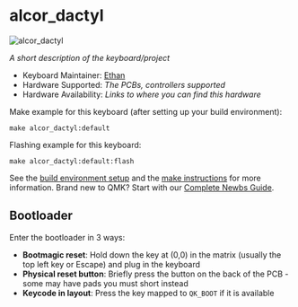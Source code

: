 # alcor_dactyl

![alcor_dactyl](https://i.imgur.com/F0E1JCQ.jpg)

*A short description of the keyboard/project*

* Keyboard Maintainer: [Ethan](https://github.com/rocketstrong)
* Hardware Supported: *The PCBs, controllers supported*
* Hardware Availability: *Links to where you can find this hardware*

Make example for this keyboard (after setting up your build environment):

    make alcor_dactyl:default

Flashing example for this keyboard:

    make alcor_dactyl:default:flash

See the [build environment setup](https://docs.qmk.fm/#/getting_started_build_tools) and the [make instructions](https://docs.qmk.fm/#/getting_started_make_guide) for more information. Brand new to QMK? Start with our [Complete Newbs Guide](https://docs.qmk.fm/#/newbs).

## Bootloader

Enter the bootloader in 3 ways:

* **Bootmagic reset**: Hold down the key at (0,0) in the matrix (usually the top left key or Escape) and plug in the keyboard
* **Physical reset button**: Briefly press the button on the back of the PCB - some may have pads you must short instead
* **Keycode in layout**: Press the key mapped to `QK_BOOT` if it is available
